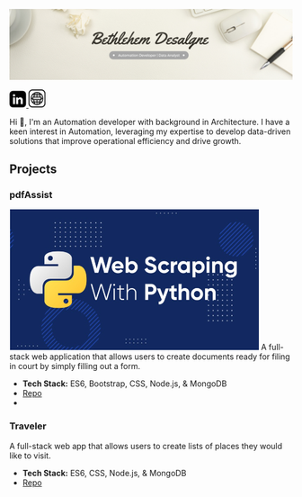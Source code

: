 ![Cover Image](https://github.com/BethlehemDesalgne/bethlehemdesalgne/blob/main/images/Cream%20Minimalist%20Corporate%20Personal%20Profile%20LinkedIn%20Banner.png)

<a href="https://www.linkedin.com/in/bethlehem-desalgne/">
  <img src="https://github.com/BethlehemDesalgne/bethlehemdesalgne/blob/main/images/linkedin.png" width="30" alt="Website">
</a>
<a href="https://bethlehemdesalgne.github.io/">
  <img src="https://github.com/BethlehemDesalgne/bethlehemdesalgne/blob/main/images/website.png" width="30" alt="LinkedIn">
</a>






Hi 👋, I'm an Automation developer with background in Architecture. I have a keen interest in Automation, leveraging my expertise to develop data-driven solutions that improve operational efficiency and drive growth. 


## Projects

### pdfAssist
![pdfAssist Screenshot](https://github.com/BethlehemDesalgne/Browser-Automation-Web-Scraping-Craigslist/blob/main/images/IMAGES.png)
A full-stack web application that allows users to create documents ready for filing in court by simply filling out a form.
- **Tech Stack:** ES6, Bootstrap, CSS, Node.js, & MongoDB
- [Repo](https://github.com/BethlehemDesalgne/Browser-Automation-Web-Scraping-Craigslist)
- 

### Traveler
A full-stack web app that allows users to create lists of places they would like to visit.
- **Tech Stack:** ES6, CSS, Node.js, & MongoDB
- [Repo](link-to-repo)

<!-- You can add more projects here -->

